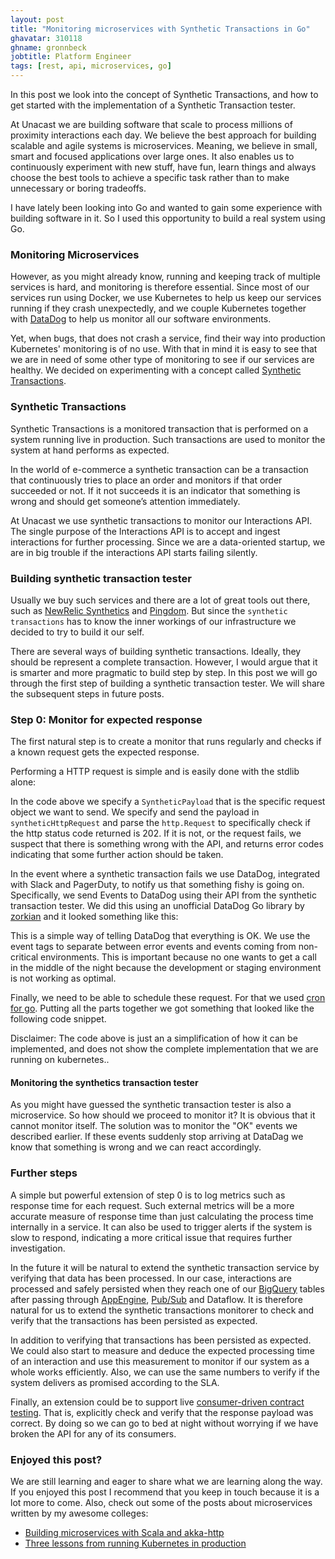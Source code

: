 ```yaml
---
layout: post
title: "Monitoring microservices with Synthetic Transactions in Go"
ghavatar: 310118
ghname: gronnbeck
jobtitle: Platform Engineer
tags: [rest, api, microservices, go]
---
```


<div class="message">

In this post we look into the concept of Synthetic Transactions, and how to
get started with the implementation of a Synthetic Transaction tester.

</div>


At Unacast we are building software that scale to process millions of
proximity interactions each day. We believe the best approach for building
scalable and agile systems is microservices. Meaning, we believe in small,
smart and focused applications over large ones. It also
enables us to continuously experiment with new stuff, have fun,
learn things and always choose the best tools to achieve a specific task
rather than to make unnecessary or boring tradeoffs.

I have lately been looking into Go and wanted to gain some experience
with building software in it. So I used this opportunity to build a real
system using Go. 

### Monitoring Microservices

However, as you might already know, running and keeping track of multiple
services is hard, and monitoring is therefore essential. Since most of our
services run using Docker, we use Kubernetes to help us keep our services
running if they crash unexpectedly, and we couple
Kubernetes together with [DataDog](datadoghq) to help
us monitor all our software environments.

Yet, when bugs, that does not crash a service, find their way into production
Kubernetes' monitoring is of no use. With that in mind it is easy to see that
we are in need of some other type of monitoring to see if our services are
healthy. We decided on experimenting with a concept called
[Synthetic Transactions](synthetic-transactions).

### Synthetic Transactions

Synthetic Transactions is a monitored transaction that is performed on a
system running live in production. Such transactions are used to monitor
the system at hand performs as expected.

In the world of e-commerce a synthetic transaction can be a transaction that
continuously tries to place an order and monitors if that order succeeded or not.
If it not succeeds it is an indicator that something is wrong and should get
someone’s attention immediately.

At Unacast we use synthetic transactions to monitor our Interactions API.
The single purpose of the Interactions API is to accept and ingest interactions
for further processing. Since we are a data-oriented startup, we are in big
trouble if the interactions API starts failing silently.

### Building synthetic transaction tester

Usually we buy such services and there are a lot of great tools out there,
such as [NewRelic Synthetics](nr-synthetics) and [Pingdom](pingdom).
But since the ``synthetic transactions`` has to know the inner workings
of our infrastructure we decided to try to build it our self.

There are several ways of building synthetic transactions. Ideally, they
should be represent a complete transaction. However, I would argue that it
is smarter and more pragmatic to build step by step. In this post we will
go through the first step of building a synthetic transaction tester.
We will share the subsequent steps in future posts.

### Step 0: Monitor for expected response

The first natural step is to create a monitor that runs regularly and checks if
a known request gets the expected response.

Performing a HTTP request is simple and is easily done with the
stdlib alone:

<script src="https://gist.github.com/gronnbeck/452cb79403bf4b4862e4.js"></script>

In the code above we specify a ``SyntheticPayload`` that is the specific request
object we want to send. We specify and send the payload in ``syntheticHttpRequest``
and parse the ``http.Request`` to specifically
check if the http status code returned is 202. If it is not, or the request fails,
we suspect that there is something wrong with the API, and returns error codes
indicating that some further action should be taken.

In the event where a synthetic transaction fails we use DataDog,
integrated with Slack and PagerDuty, to notify us that something fishy is going on.
Specifically, we send Events to DataDog using their API from the synthetic
transaction tester. We did this using an unofficial DataDog Go library by
[zorkian](zorkian) and it looked something like this:

<script src="https://gist.github.com/gronnbeck/236e8f68d2b0d13ad3ce.js"></script>

This is a simple way of telling DataDog that everything is OK. We use the event
tags to separate between error events and events coming from non-critical
environments. This is important because no one wants to get a call in the
middle of the night because the development or staging environment is
not working as optimal.

Finally, we need to be able to schedule these request. For that we used
[cron for go](go-cron). Putting all the parts together we got something
that looked like the following code snippet.

<script src="https://gist.github.com/gronnbeck/601f353875f89334b52a.js"></script>

Disclaimer: The code above is just an  a simplification of how it can be implemented, and does not show the complete implementation that we are running on kubernetes..

#### Monitoring the synthetics transaction tester

As you might have guessed the synthetic transaction tester is also a microservice.
So how should we proceed to monitor it? It is obvious that it cannot monitor itself.
The solution was to monitor the "OK" events we described earlier.
If these events suddenly stop arriving at DataDag we know that something
is wrong and we can react accordingly.

### Further steps

A simple but powerful extension of step 0 is to log metrics such as response time
for each request. Such external metrics will be a more accurate measure
of response time than just calculating the process time internally in a service.
It can also be used to trigger alerts if the system is slow to respond,
indicating a more critical issue that requires further investigation.

In the future it will be natural to extend the synthetic transaction service by verifying
that data has been processed. In our case, interactions are processed and safely
persisted when they reach one of our [BigQuery](gle-bigquery) tables after passing
through [AppEngine](gle-appengine), [Pub/Sub](gle-pubsub) and Dataflow.
It is therefore natural for us to extend the synthetic transactions monitorer
to check and verify that the transactions has been persisted as expected.

In addition to verifying that transactions has been persisted as expected.
We could also start to measure and deduce the expected processing time
of an interaction and use this measurement to monitor if our system as a whole
works efficiently. Also, we can use the same numbers to verify if the system
delivers as promised according to the SLA.

Finally, an extension  could be to support live
[consumer-driven contract testing](cdc-testing). That is, explicitly check and verify that
the response payload was correct. By doing so we can go to bed at night without
worrying if we have broken the API for any of its consumers.  

### Enjoyed this post?

We are still learning and eager to share what we are learning along the way.
If you enjoyed this post I recommend that you keep in touch because it is a
lot more to come. Also, check out some of the posts about microservices
 written by my awesome colleges:

* [Building microservices with Scala and akka-http](http://labs.unacast.com/2016/03/03/building-microservices-with-akka-http/)
* [Three lessons from running Kubernetes in production](unacast-k8s-lessons)

[synthetic-transactions]:http://martinfowler.com/articles/microservice-testing/
[datadoghq]:https://www.datadoghq.com/
[nr-synthetics]:http://newrelic.com/synthetics
[pingdom]:https://www.pingdom.com/
[unacast-k8s-lessons]:http://labs.unacast.com/2016/01/27/three-lessons-from-running-k8s-in-production/
[zorkian]:https://github.com/zorkian/go-datadog-api
[go-cron]:https://godoc.org/github.com/robfig/cron
[gle-appengine]:https://cloud.google.com/appengine/
[gle-pubsub]:https://cloud.google.com/pubsub/
[gle-bigquery]:https://cloud.google.com/bigquery/
[gle-dataflow]:https://cloud.google.com/dataflow/
[cdc-testing]:https://www.thoughtworks.com/radar/techniques/consumer-driven-contract-testing
